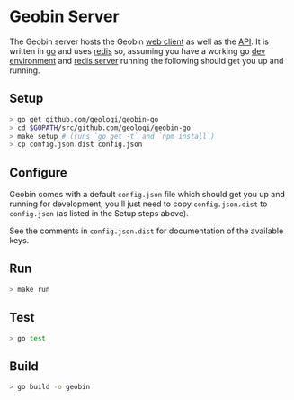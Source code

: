 # Geobin Server

The Geobin server hosts the Geobin [web client] as well as the [API]. It is written in [go] and uses [redis] so, assuming you have a working go [dev environment] and [redis server] running the following should get you up and running.

## Setup

```bash
> go get github.com/geoloqi/geobin-go
> cd $GOPATH/src/github.com/geoloqi/geobin-go
> make setup # (runs `go get -t` and `npm install`)
> cp config.json.dist config.json
```

## Configure

Geobin comes with a default `config.json` file which should get you up and running for development, you'll just need to copy `config.json.dist` to `config.json` (as listed in the Setup steps above).

See the comments in `config.json.dist` for documentation of the available keys.

## Run

```bash
> make run
```

## Test

```bash
> go test
```

## Build

```bash
> go build -o geobin
```

[go]: http://golang.org
[dev environment]: http://golang.org/doc/install
[redis]: http://redis.io
[redis server]: http://redis.io/download
[web client]: client.md
[API]: api.md
